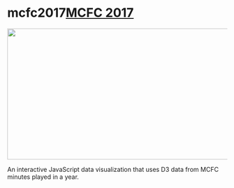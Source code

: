 # mcfc2017[MCFC 2017](https://nharrisanalyst.github.io/mcfc2017/)

<img width='525' height='300' src='https://dry-headland-57694.herokuapp.com/images/dataViz_img/Minutes_Chart.png'/>

An interactive JavaScript data visualization that uses D3 data from MCFC minutes played in a year.